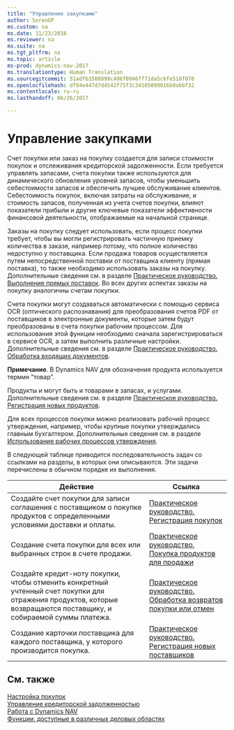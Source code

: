 ```yaml
---
title: "Управление закупками"
author: SorenGP
ms.custom: na
ms.date: 11/23/2016
ms.reviewer: na
ms.suite: na
ms.tgt_pltfrm: na
ms.topic: article
ms-prod: dynamics-nav-2017
ms.translationtype: Human Translation
ms.sourcegitcommit: 51adfb3588099c496f0946ff71da5c6fe518f070
ms.openlocfilehash: df94e447d7d4542f75f3c34105099016b0abbf32
ms.contentlocale: ru-ru
ms.lasthandoff: 06/26/2017

---
```


# <a name="manage-purchasing"></a>Управление закупками
Счет покупки или заказ на покупку создается для записи стоимости покупок и отслеживания кредиторской задолженности. Если требуется управлять запасами, счета покупки также используются для динамического обновления уровней запасов, чтобы уменьшить себестоимости запасов и обеспечить лучшее обслуживание клиентов. Себестоимость покупок, включая затраты на обслуживание, и стоимость запасов, полученная из учета счетов покупки, влияют показатели прибыли и другие ключевые показатели эффективности финансовой деятельности, отображаемые на начальной странице.

Заказы на покупку следует использовать, если процесс покупки требует, чтобы вы могли регистрировать частичную приемку количества в заказе, например потому, что полное количество недоступно у поставщика. Если продажа товаров осуществляется путем непосредственной поставки от поставщика клиенту (прямая поставка), то также необходимо использовать заказы на покупку. Дополнительные сведения см. в разделе [Практическое руководство. Выполнение прямых поставок](sales-how-drop-shipment.md). Во всех других аспектах заказы на покупку аналогичны счетам покупки.

Счета покупки могут создаваться автоматически с помощью сервиса OCR (оптического распознавания) для преобразования счетов PDF от поставщиков в электронные документы, которые затем будут преобразованы в счета покупки рабочим процессом. Для использования этой функции необходимо сначала зарегистрироваться в сервисе OCR, а затем выполнить различные настройки. Дополнительные сведения см. в разделе [Практическое руководство. Обработка входящих документов](across-process-income-documents.md).      

**Примечание**. В Dynamics NAV для обозначения продукта используется термин “товар”.

Продукты и могут быть и товарами в запасах, и услугами. Дополнительные сведения см. в разделе [Практическое руководство. Регистрация новых продуктов](inventory-how-register-new-products.md).

Для всех процессов покупки можно реализовать рабочий процесс утверждения, например, чтобы крупные покупки утверждались главным бухгалтером. Дополнительные сведения см. в разделе [Использование рабочих процессов утверждения](across-how-use-approval-workflows.md).

В следующей таблице приводится последовательность задач со ссылками на разделы, в которых они описываются. Эти задачи перечислены в обычном порядке их выполнения.


|Действие |Ссылка |
|---|----|
|Создайте счет покупки для записи соглашения с поставщиком о покупке продуктов с определенными условиями доставки и оплаты. |[Практическое руководство. Регистрация покупок](purchasing-how-record-purchases.md)|
|Создание счета покупки для всех или выбранных строк в счете продажи.|[Практическое руководство. Покупка продуктов для продажи](purchasing-how-purchase-products-sale.md)|
|Создайте кредит-ноту покупки, чтобы отменить конкретный учтенный счет покупки для отражения продуктов, которые возвращаются поставщику, и собираемой суммы платежа.|[Практическое руководство. Обработка возвратов покупки или отмен](purchasing-how-process-purchase-returns-cancellations.md)|
|Создание карточки поставщика для каждого поставщика, у которого производится покупка.|[Практическое руководство. Регистрация новых поставщиков](purchasing-how-register-new-vendors.md)|

## <a name="see-also"></a>См. также
[Настройка покупок](purchasing-setup-purchasing.md)  
[Управление кредиторской задолженностью](payables-manage-payables.md)    
[Работа с Dynamics NAV](ui-work-product.md)  
[Функции, доступные в различных деловых областях](ui-across-business-areas.md)

